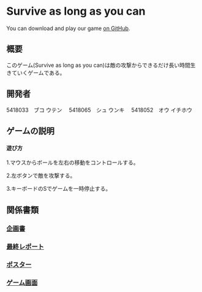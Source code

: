 # Survive as long as you can

You can download and play our game [on GitHub](https://github.com/5418052ou/Game).

## 概要

このゲーム(Survive as long as you can)は敵の攻撃からできるだけ長い時間生きていくゲームである。

## 開発者

5418033　ブコ ウテン　
5418065　シュ ウンキ　
5418052　オウ イチホウ　

## ゲームの説明

#### 遊び方

1.マウスからボールを左右の移動をコントロールする。

2.左ボタンで敵を攻撃する。

3.キーボードのSでゲームを一時停止する。

## 関係書類

###  [企画書](https://drive.google.com/file/d/15NX0th7FM5zeSGi_Fo210TBHG8ZsgcSi/view?usp=sharing)
###  [最終レポート]()
###  [ポスター](https://drive.google.com/file/d/1GzyPQ4exkc3yArvBKxr1UZEFKQyM8XZy/view?usp=sharing)
###  [ゲーム画面](https://drive.google.com/file/d/1bF3gfE2s6_MstKP9sLK5sfKWGN0fDrR7/view?usp=sharing)
